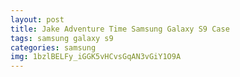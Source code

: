 ```yaml
---
layout: post
title: Jake Adventure Time Samsung Galaxy S9 Case
tags: samsung galaxy s9
categories: samsung
img: 1bzlBELFy_iGGK5vHCvsGqAN3vGiY1O9A
---
```

